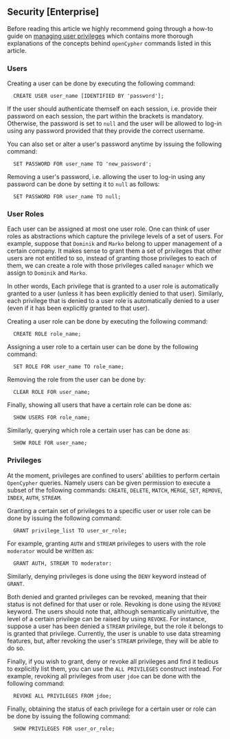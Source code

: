 ## Security [Enterprise]

Before reading this article we highly recommend going through a how-to guide
on [managing user privileges](../how_to_guides/manage-user-privileges.md)
which contains more thorough explanations of the concepts behind `openCypher`
commands listed in this article.

### Users

Creating a user can be done by executing the following command:

```openCypher
  CREATE USER user_name [IDENTIFIED BY 'password'];
```
If the user should authenticate themself on each session, i.e. provide their
password on each session, the part within the brackets is mandatory. Otherwise,
the password is set to `null` and the user will be allowed to log-in using
any password provided that they provide the correct username.

You can also set or alter a user's password anytime by issuing the following
command:

```openCypher
  SET PASSWORD FOR user_name TO 'new_password';
```

Removing a user's password, i.e. allowing the user to log-in using any
password can be done by setting it to `null` as follows:

```openCypher
  SET PASSWORD FOR user_name TO null;
```

### User Roles

Each user can be assigned at most one user role. One can think of user roles
as abstractions which capture the privilege levels of a set of users. For
example, suppose that `Dominik` and `Marko` belong to upper management of
a certain company. It makes sense to grant them a set of privileges that other
users are not entitled to so, instead of granting those privileges to each
of them, we can create a role with those privileges called `manager`
which we assign to `Dominik` and `Marko`.

In other words, Each privilege that is granted to a user role is automatically
granted to a user (unless it has been explicitly denied to that user).
Similarly, each privilege that is denied to a user role is automatically denied
to a user (even if it has been explicitly granted to that user).

Creating a user role can be done by executing the following command:

```openCypher
  CREATE ROLE role_name;
```

Assigning a user role to a certain user can be done by the following command:

```openCypher
  SET ROLE FOR user_name TO role_name;
```

Removing the role from the user can be done by:

```openCypher
  CLEAR ROLE FOR user_name;
```

Finally, showing all users that have a certain role can be done as:

```openCypher
  SHOW USERS FOR role_name;
```

Similarly, querying which role a certain user has can be done as:

```openCypher
  SHOW ROLE FOR user_name;
```

### Privileges

At the moment, privileges are confined to users' abilities to perform certain
`OpenCypher` queries. Namely users can be given permission to execute a subset
of the following commands: `CREATE`, `DELETE`, `MATCH`, `MERGE`, `SET`,
`REMOVE`, `INDEX`, `AUTH`, `STREAM`.

Granting a certain set of privileges to a specific user or user role can be
done by issuing the following command:

```openCypher
  GRANT privilege_list TO user_or_role;
```

For example, granting `AUTH` and `STREAM` privileges to users with the role
`moderator` would be written as:

```openCypher
  GRANT AUTH, STREAM TO moderator:
```

Similarly, denying privileges is done using the `DENY` keyword instead of
`GRANT`.

Both denied and granted privileges can be revoked, meaning that their status is
not defined for that user or role. Revoking is done using the `REVOKE` keyword.
The users should note that, although semantically unintuitive, the level of a
certain privilege can be raised by using `REVOKE`. For instance, suppose a user
has been denied a `STREAM` privilege, but the role it belongs to is granted
that privilege. Currently, the user is unable to use data streaming features,
but, after revoking the user's `STREAM` privilege, they will be able to do so.

Finally, if you wish to grant, deny or revoke all privileges and find it tedious
to explicitly list them, you can use the `ALL PRIVILEGES` construct instead.
For example, revoking all privileges from user `jdoe` can be done with the
following command:

```openCypher
  REVOKE ALL PRIVILEGES FROM jdoe;
```

Finally, obtaining the status of each privilege for a certain user or role can be
done by issuing the following command:

```openCypher
  SHOW PRIVILEGES FOR user_or_role;
```
